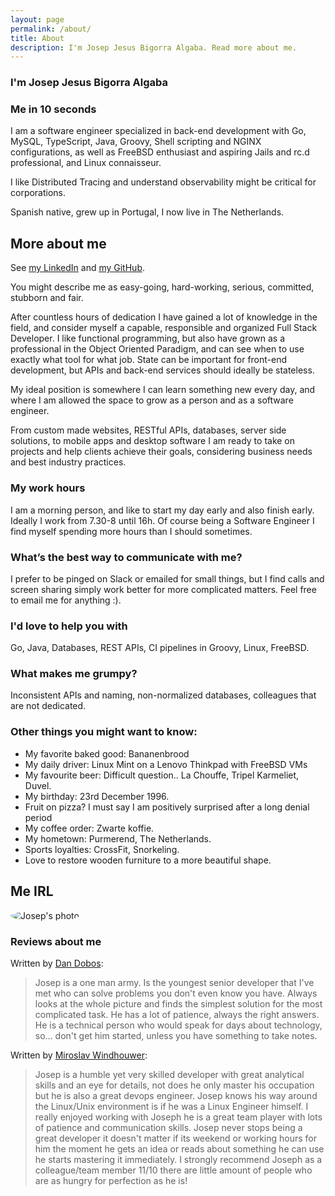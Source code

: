 ```yaml
---
layout: page
permalink: /about/
title: About
description: I'm Josep Jesus Bigorra Algaba. Read more about me.
---
```



### I'm Josep Jesus Bigorra Algaba

### Me in 10 seconds

I am a software engineer specialized in back-end development with Go, MySQL, TypeScript, Java, Groovy, Shell scripting and NGINX configurations, as well as FreeBSD enthusiast and aspiring Jails and rc.d professional, and Linux connaisseur.

I like Distributed Tracing and understand observability might be critical for corporations.

Spanish native, grew up in Portugal, I now live in The Netherlands.


## More about me

See [my LinkedIn](https://www.linkedin.com/in/josepjba/) and [my GitHub](https://github.com/averageflow).

You might describe me as easy-going, hard-working, serious, committed, stubborn and fair.

After countless hours of dedication I have gained a lot of knowledge in the field, and consider myself a capable, responsible and organized Full Stack Developer. I like functional programming, but also have grown as a professional in the Object Oriented Paradigm, and can see when to use exactly what tool for what job. State can be important for front-end development, but APIs and back-end services should ideally be stateless.

My ideal position is somewhere I can learn something new every day, and where I am allowed the space to grow as a person and as a software engineer.

From custom made websites, RESTful APIs, databases, server side solutions, to mobile apps and desktop software I am ready to take on projects and help clients achieve their goals, considering business needs and best industry practices.

### My work hours
I am a morning person, and like to start my day early and also finish early. Ideally I work from 7.30-8 until 16h. Of course being a Software Engineer I find myself spending more hours than I should sometimes.

### What’s the best way to communicate with me?
I prefer to be pinged on Slack or emailed for small things, but I find calls and screen sharing simply work better for more complicated matters. Feel free to email me for anything :).

### I'd love to help you with
Go, Java, Databases, REST APIs, CI pipelines in Groovy, Linux, FreeBSD.

### What makes me grumpy?
Inconsistent APIs and naming, non-normalized databases, colleagues that are not dedicated.

### Other things you might want to know:

* My favorite baked good: Bananenbrood
* My daily driver: Linux Mint on a Lenovo Thinkpad with FreeBSD VMs
* My favourite beer: Difficult question.. La Chouffe, Tripel Karmeliet, Duvel.
* My birthday: 23rd December 1996.
* Fruit on pizza? I must say I am positively surprised after a long denial period
* My coffee order: Zwarte koffie.
* My hometown: Purmerend, The Netherlands.
* Sports loyalties: CrossFit, Snorkeling.
* Love to restore wooden furniture to a more beautiful shape.

## Me IRL

<img class="img-fluid" style="border-radius: 50%" src="https://avatars.githubusercontent.com/averageflow" alt="Josep's photo">


### Reviews about me

Written by [Dan Dobos](https://www.linkedin.com/in/danandreidobos/):
<blockquote class="blockquote">
Josep is a one man army. Is the youngest senior developer that I've met who can solve problems you don't even know you have. Always looks at the whole picture and finds the simplest solution for the most complicated task. He has a lot of patience, always the right answers. He is a technical person who would speak for days about technology, so... don't get him started, unless you have something to take notes.
</blockquote>

Written by [Miroslav Windhouwer](https://www.linkedin.com/in/miroslav-windhouwer-77789591/):
<blockquote class="blockquote">
Josep is a humble yet very skilled developer with great analytical skills and an eye for details, not does he only master his occupation but he is also a great devops engineer. Josep knows his way around the Linux/Unix environment is if he was a Linux Engineer himself. I really enjoyed working with Joseph he is a great team player with lots of patience and communication  skills. Josep never stops being a great developer it doesn't matter if its weekend or working hours for him the moment he gets an idea or reads about something he can use he starts mastering it immediately. I strongly recommend Joseph as a colleague/team member 11/10 there are little amount of people who are as hungry for perfection as he is!
</blockquote>